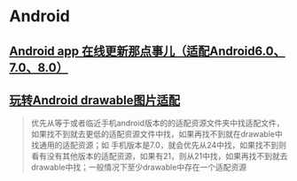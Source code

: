 # Android
## [Android app 在线更新那点事儿（适配Android6.0、7.0、8.0）](https://www.jianshu.com/p/85913ed97af5)

## [玩转Android drawable图片适配](https://www.likecs.com/show-203766269.html)
> 优先从等于或者临近手机android版本的的适配资源文件夹中找适配文件，如果找不到就去更低的适配资源文件中找，如果再找不到就在drawable中找通用的适配资源；如 手机版本是7.0，就会优先从24中找，如果找不到则看有没有其他版本的适配资源，如果有21，则从21中找，如果再找不到就去drawable中找；一般情况下至少drawable中存在一个适配资源